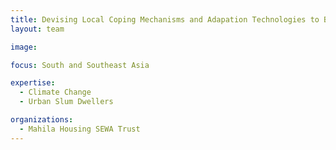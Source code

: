 ```yaml
---
title: Devising Local Coping Mechanisms and Adapation Technologies to Build Climate-Resilience Capacities of the Urban Poor in South Asia
layout: team

image: 

focus: South and Southeast Asia

expertise:
  - Climate Change
  - Urban Slum Dwellers

organizations:
  - Mahila Housing SEWA Trust
---
```

